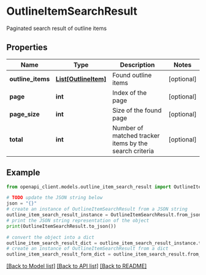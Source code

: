 # OutlineItemSearchResult

Paginated search result of outline items

## Properties

Name | Type | Description | Notes
------------ | ------------- | ------------- | -------------
**outline_items** | [**List[OutlineItem]**](OutlineItem.md) | Found outline items | [optional] 
**page** | **int** | Index of the page | [optional] 
**page_size** | **int** | Size of the found page | [optional] 
**total** | **int** | Number of matched tracker items by the search criteria | [optional] 

## Example

```python
from openapi_client.models.outline_item_search_result import OutlineItemSearchResult

# TODO update the JSON string below
json = "{}"
# create an instance of OutlineItemSearchResult from a JSON string
outline_item_search_result_instance = OutlineItemSearchResult.from_json(json)
# print the JSON string representation of the object
print(OutlineItemSearchResult.to_json())

# convert the object into a dict
outline_item_search_result_dict = outline_item_search_result_instance.to_dict()
# create an instance of OutlineItemSearchResult from a dict
outline_item_search_result_form_dict = outline_item_search_result.from_dict(outline_item_search_result_dict)
```
[[Back to Model list]](../README.md#documentation-for-models) [[Back to API list]](../README.md#documentation-for-api-endpoints) [[Back to README]](../README.md)


